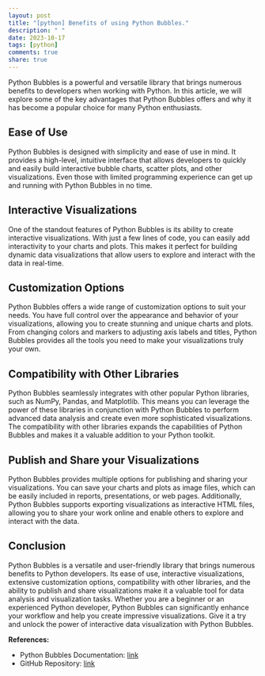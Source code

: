 ```yaml
---
layout: post
title: "[python] Benefits of using Python Bubbles."
description: " "
date: 2023-10-17
tags: [python]
comments: true
share: true
---
```


Python Bubbles is a powerful and versatile library that brings numerous benefits to developers when working with Python. In this article, we will explore some of the key advantages that Python Bubbles offers and why it has become a popular choice for many Python enthusiasts.

## Ease of Use

Python Bubbles is designed with simplicity and ease of use in mind. It provides a high-level, intuitive interface that allows developers to quickly and easily build interactive bubble charts, scatter plots, and other visualizations. Even those with limited programming experience can get up and running with Python Bubbles in no time.

## Interactive Visualizations

One of the standout features of Python Bubbles is its ability to create interactive visualizations. With just a few lines of code, you can easily add interactivity to your charts and plots. This makes it perfect for building dynamic data visualizations that allow users to explore and interact with the data in real-time.

## Customization Options

Python Bubbles offers a wide range of customization options to suit your needs. You have full control over the appearance and behavior of your visualizations, allowing you to create stunning and unique charts and plots. From changing colors and markers to adjusting axis labels and titles, Python Bubbles provides all the tools you need to make your visualizations truly your own.

## Compatibility with Other Libraries

Python Bubbles seamlessly integrates with other popular Python libraries, such as NumPy, Pandas, and Matplotlib. This means you can leverage the power of these libraries in conjunction with Python Bubbles to perform advanced data analysis and create even more sophisticated visualizations. The compatibility with other libraries expands the capabilities of Python Bubbles and makes it a valuable addition to your Python toolkit.

## Publish and Share your Visualizations

Python Bubbles provides multiple options for publishing and sharing your visualizations. You can save your charts and plots as image files, which can be easily included in reports, presentations, or web pages. Additionally, Python Bubbles supports exporting visualizations as interactive HTML files, allowing you to share your work online and enable others to explore and interact with the data.

## Conclusion

Python Bubbles is a versatile and user-friendly library that brings numerous benefits to Python developers. Its ease of use, interactive visualizations, extensive customization options, compatibility with other libraries, and the ability to publish and share visualizations make it a valuable tool for data analysis and visualization tasks. Whether you are a beginner or an experienced Python developer, Python Bubbles can significantly enhance your workflow and help you create impressive visualizations. Give it a try and unlock the power of interactive data visualization with Python Bubbles.

**References:**
- Python Bubbles Documentation: [link](https://python-bubbles.readthedocs.io)
- GitHub Repository: [link](https://github.com/python-bubbles/python-bubbles)